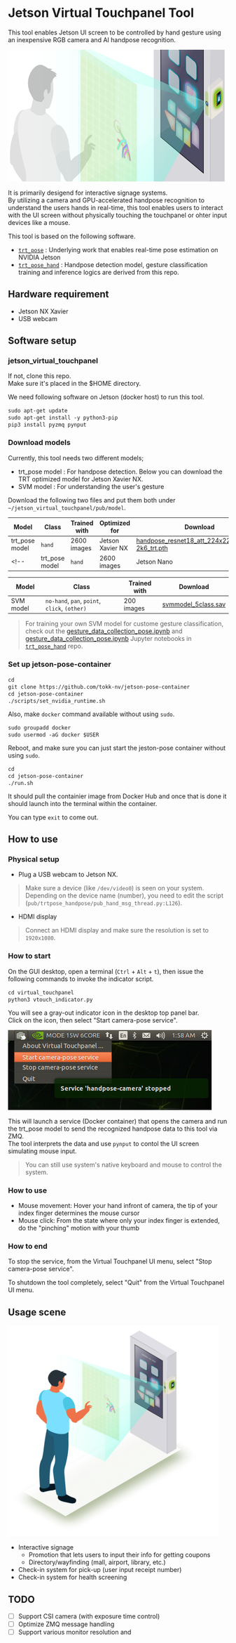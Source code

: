 # Jetson Virtual Touchpanel Tool

This tool enables Jetson UI screen to be controlled by hand gesture using an inexpensive RGB camera and AI handpose recognition.

<img src="./docs/images/IDS_Header_22x9.png"  height="300">

It is primarily desigend for interactive signage systems.<br> 
By utilizing a camera and GPU-accelerated handpose recognition to understand the users hands in real-time, this tool enables users to interact with the UI screen without physically touching the touchpanel or ohter input devices like a mouse.

This tool is based on the following software.
- [`trt_pose`](https://github.com/NVIDIA-AI-IOT/trt_pose) : Underlying work that enables real-time pose estimation on NVIDIA Jetson
- [`trt_pose_hand`](https://github.com/NVIDIA-AI-IOT/trt_pose_hand) : Handpose detection model, gesture classification training and inference logics are derived from this repo.

## Hardware requirement

- Jetson NX Xavier
- USB webcam

## Software setup

### jetson_virtual_touchpanel

If not, clone this repo.<br>
Make sure it's placed in the $HOME directory.

We need following software on Jetson (docker host) to run this tool.

```
sudo apt-get update
sudo apt-get install -y python3-pip
pip3 install pyzmq pynput
```

### Download models

Currently, this tool needs two different models;

- trt_pose model : For handpose detection. Below you can download the TRT optimized model for Jetson Xavier NX.
- SVM model : For understanding the user's gesture

Download the following two files and put them both under `~/jetson_virtual_touchpanel/pub/model`.

| Model | Class | Trained with | Optimized for | Download | original |
|-------|-------|--------------|---------------|----------|----------|
| trt_pose model | `hand` | 2600 images | Jetson Xavier NX |  [handpose_resnet18_att_224x224_nvhand-2k6_trt.pth](https://drive.google.com/file/d/1ALFjVq8gfE0tcvtHuMpu0Qsi_oSRfkWw/view?usp=sharing) | hand_pose_resnet18_baseline_att_224x224_A|
<!-- | trt_pose model | `hand` | 2600 images | Jetson Nano |  [handpose_resnet18_att_224x224_nvhand-2k6_trt.pth](https://drive.google.com/file/d/1rf4WJaFlFFgIfd7vcs-vTnGAnUBJje8g/view?usp=sharing) | [hand_pose_resnet18_baseline_att_224x224_A](https://drive.google.com/file/d/1NCVo0FiooWccDzY7hCc5MAKaoUpts3mo/view?usp=sharing)| -->

| Model | Class | Trained with | Download |
|--------|-----------------|----------------|--------|
| SVM model | `no-hand`, `pan`, `point`, `click`, `(other)` | 200 images | [svmmodel_5class.sav](https://drive.google.com/file/d/1AO-wU5ftYy6SEhoJurCMX5NKDW-0HF2Z/view?usp=sharing) |

> For training your own SVM model for custome gesture classification, check out the [gesture_data_collection_pose.ipynb](https://github.com/NVIDIA-AI-IOT/trt_pose_hand/blob/main/gesture_data_collection_pose.ipynb) and [gesture_data_collection_pose.ipynb](https://github.com/NVIDIA-AI-IOT/trt_pose_hand/blob/main/gesture_training/train_gesture_classification.ipynb) Jupyter notebooks in [`trt_pose_hand`](https://github.com/NVIDIA-AI-IOT/trt_pose_hand) repo.

### Set up jetson-pose-container

```
cd
git clone https://github.com/tokk-nv/jetson-pose-container
cd jetson-pose-container
./scripts/set_nvidia_runtime.sh
```

Also, make `docker` command available without using `sudo`.

```
sudo groupadd docker
sudo usermod -aG docker $USER
```

Reboot, and make sure you can just start the jeston-pose container without using `sudo`.

```
cd
cd jetson-pose-container
./run.sh
```

It should pull the containier image from Docker Hub and once that is done it should launch into the terminal within the container.

You can type `exit` to come out.

## How to use

### Physical setup

- Plug a USB webcam to Jetson NX.

> Make sure a device (like `/dev/video0`) is seen on your system. Depending on the device name (number), you need to edit the script (`pub/trtpose_handpose/pub_hand_msg_thread.py:L126`).

- HDMI display

> Connect an HDMI display and make sure the resolution is set to `1920x1080`.

### How to start

On the GUI desktop, open a terminal (`Ctrl` + `Alt` + `t`), then issue the following commands to invoke the indicator script.


```
cd virtual_touchpanel
python3 vtouch_indicator.py
```

You will see a gray-out indicator icon in the desktop top panel bar.<br>
Click on the icon, then select "Start camera-pose service".

![](/docs/images/vtouch_menu_start.png)

This will launch a service (Docker container) that opens the camera and run the trt_pose model to send the recognized handpose data to this tool via ZMQ.<br>
The tool interprets the data and use `pynput` to contol the UI screen simulating mouse input.

> You can still use system's native keyboard and mouse to control the system.

### How to use

- Mouse movement: Hover your hand infront of camera, the tip of your index finger determines the mouse cursor 
- Mouse click: From the state where only your index finger is extended, do the "pinching" motion with your thumb

### How to end

To stop the service, from the Virtual Touchpanel UI menu, select "Stop camera-pose service".

To shutdown the tool completely, select "Quit" from the Virtual Touchpanel UI menu.

## Usage scene

<img src="./docs/images/Touchless_Interactive_Signage.png"  height="480">

- Interactive signage
  - Promotion that lets users to input their info for getting coupons
  - Directory/wayfinding (mall, airport, library, etc.)
- Check-in system for pick-up (user input receipt number)
- Check-in system for health screening

## TODO

- [ ] Support CSI camera (with exposure time control)
- [ ] Optimize ZMQ message handling
- [ ] Support various monitor resolution and 
